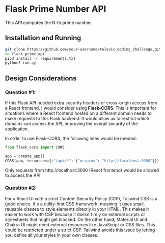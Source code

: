 # Flask Prime Number API
This API computes the N-th prime number.

## Installation and Running
```bash
git clone https://github.com/your-username/televic_coding_challenge.git
cd flask_prime_api
pip3 install -r requirements.txt
python3 run.py
```

## Design Considerations

### Question #1:

If this Flask API needed extra security headers or cross-origin access from a React frontend, I would consider using **Flask-CORS**. This is important for situations where a React frontend hosted on a different domain needs to make requests to this Flask backend. It would allow us to restrict which domains can access the API, improving the overall security of the application.

In order to use Flask-CORS, the following lines would be needed:
```python
from flask_cors import CORS

app = create_app()
CORS(app, resources={r"/api/*": {"origins": "http://localhost:3000"}})
```
Only requests from http://localhost:3000 (React frontend) would be allowed to access the API.



### Question #2:

For a React UI with a strict Content Security Policy (CSP), Tailwind CSS is a good choice. It's a utility-first CSS framework, meaning it uses small, reusable classes to style elements directly in your HTML. This makes it easier to work with CSP because it doesn't rely on external scripts or stylesheets that might get blocked. On the other hand, Material UI and Chakra UI might need external resources like JavaScript or CSS files. This could be restricted under a strict CSP. Tailwind avoids this issue by letting you define all your styles in your own classes.


